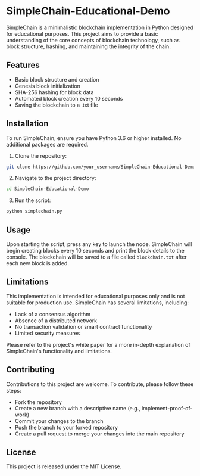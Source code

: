 # SimpleChain-Educational-Demo

SimpleChain is a minimalistic blockchain implementation in Python designed for educational purposes. This project aims to provide a basic understanding of the core concepts of blockchain technology, such as block structure, hashing, and maintaining the integrity of the chain.

## Features

- Basic block structure and creation
- Genesis block initialization
- SHA-256 hashing for block data
- Automated block creation every 10 seconds
- Saving the blockchain to a .txt file

## Installation

To run SimpleChain, ensure you have Python 3.6 or higher installed. No additional packages are required.

1. Clone the repository:

```bash
git clone https://github.com/your_username/SimpleChain-Educational-Demo.git
```

2. Navigate to the project directory:

```bash
cd SimpleChain-Educational-Demo
```

3. Run the script:

```bash
python simplechain.py
```

## Usage

Upon starting the script, press any key to launch the node. SimpleChain will begin creating blocks every 10 seconds and print the block details to the console. The blockchain will be saved to a file called `blockchain.txt` after each new block is added.

## Limitations

This implementation is intended for educational purposes only and is not suitable for production use. SimpleChain has several limitations, including:

- Lack of a consensus algorithm
- Absence of a distributed network
- No transaction validation or smart contract functionality
- Limited security measures

Please refer to the project's white paper for a more in-depth explanation of SimpleChain's functionality and limitations.

## Contributing

Contributions to this project are welcome. To contribute, please follow these steps:

- Fork the repository
- Create a new branch with a descriptive name (e.g., implement-proof-of-work)
- Commit your changes to the branch
- Push the branch to your forked repository
- Create a pull request to merge your changes into the main repository

## License

This project is released under the MIT License.
